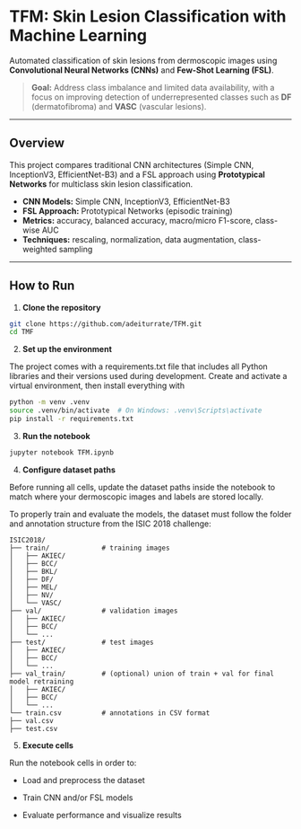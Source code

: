 # TFM: Skin Lesion Classification with Machine Learning

Automated classification of skin lesions from dermoscopic images using **Convolutional Neural Networks (CNNs)** and **Few-Shot Learning (FSL)**.

> **Goal:** Address class imbalance and limited data availability, with a focus on improving detection of underrepresented classes such as **DF** (dermatofibroma) and **VASC** (vascular lesions).

---

## Overview
This project compares traditional CNN architectures (Simple CNN, InceptionV3, EfficientNet-B3) and a FSL approach using **Prototypical Networks** for multiclass skin lesion classification.

- **CNN Models:** Simple CNN, InceptionV3, EfficientNet-B3  
- **FSL Approach:** Prototypical Networks (episodic training)  
- **Metrics:** accuracy, balanced accuracy, macro/micro F1-score, class-wise AUC  
- **Techniques:** rescaling, normalization, data augmentation, class-weighted sampling

---

## How to Run

1. **Clone the repository**
```bash
git clone https://github.com/adeiturrate/TFM.git
cd TMF
````

2. **Set up the environment**

The project comes with a requirements.txt file that includes all Python libraries and their versions used during development.
Create and activate a virtual environment, then install everything with
```bash
python -m venv .venv
source .venv/bin/activate  # On Windows: .venv\Scripts\activate
pip install -r requirements.txt
```
3. **Run the notebook**
```bash
jupyter notebook TFM.ipynb
```

4. **Configure dataset paths**

Before running all cells, update the dataset paths inside the notebook to match where your dermoscopic images and labels are stored locally.

To properly train and evaluate the models, the dataset must follow the folder and annotation structure from the ISIC 2018 challenge:

```
ISIC2018/
├── train/             # training images
│   ├── AKIEC/
│   ├── BCC/
│   ├── BKL/
│   ├── DF/
│   ├── MEL/
│   ├── NV/
│   └── VASC/
├── val/               # validation images
│   ├── AKIEC/
│   ├── BCC/
│   └── ...
├── test/              # test images
│   ├── AKIEC/
│   ├── BCC/
│   └── ...
├── val_train/         # (optional) union of train + val for final model retraining
│   ├── AKIEC/
│   ├── BCC/
│   └── ...
└── train.csv          # annotations in CSV format
├── val.csv
├── test.csv
```

5. **Execute cells**

Run the notebook cells in order to:

- Load and preprocess the dataset

- Train CNN and/or FSL models

- Evaluate performance and visualize results
